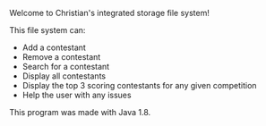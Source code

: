 Welcome to Christian's integrated storage file system!

This file system can: 

- Add a contestant
- Remove a contestant
- Search for a contestant
- Display all contestants
- Display the top 3 scoring contestants for any given competition
- Help the user with any issues

This program was made with Java 1.8.

